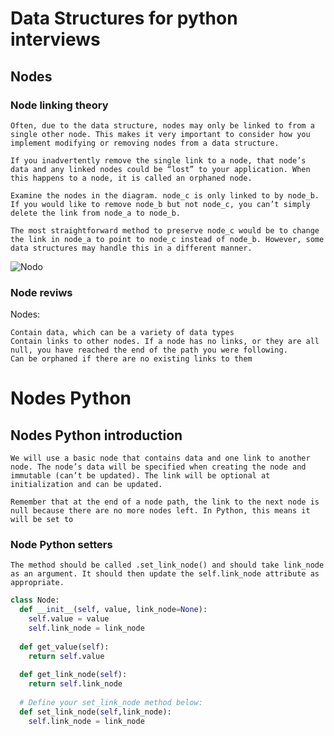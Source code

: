 # Data Structures for python interviews
## Nodes

### Node linking theory
~~~
Often, due to the data structure, nodes may only be linked to from a single other node. This makes it very important to consider how you implement modifying or removing nodes from a data structure.

If you inadvertently remove the single link to a node, that node’s data and any linked nodes could be “lost” to your application. When this happens to a node, it is called an orphaned node.

Examine the nodes in the diagram. node_c is only linked to by node_b. If you would like to remove node_b but not node_c, you can’t simply delete the link from node_a to node_b.

The most straightforward method to preserve node_c would be to change the link in node_a to point to node_c instead of node_b. However, some data structures may handle this in a different manner.
~~~
![Nodo](https://content.codecademy.com/courses/learn-nodes-general/NodeImplementations.svg)
### Node reviws

Nodes:

    Contain data, which can be a variety of data types
    Contain links to other nodes. If a node has no links, or they are all null, you have reached the end of the path you were following.
    Can be orphaned if there are no existing links to them

# Nodes Python
## Nodes Python introduction
~~~
We will use a basic node that contains data and one link to another node. The node’s data will be specified when creating the node and immutable (can’t be updated). The link will be optional at initialization and can be updated.

Remember that at the end of a node path, the link to the next node is null because there are no more nodes left. In Python, this means it will be set to 
~~~

### Node Python setters

~~~
The method should be called .set_link_node() and should take link_node as an argument. It should then update the self.link_node attribute as appropriate.
~~~
```python
class Node:
  def __init__(self, value, link_node=None):
    self.value = value
    self.link_node = link_node
    
  def get_value(self):
    return self.value
  
  def get_link_node(self):
    return self.link_node
  
  # Define your set_link_node method below:
  def set_link_node(self,link_node):
    self.link_node = link_node

```
